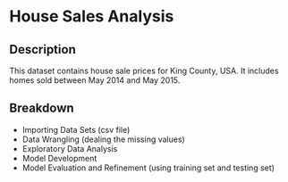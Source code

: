 # House Sales Analysis
## Description
This dataset contains house sale prices for King County, USA. It includes homes sold between May 2014 and May 2015.

## Breakdown
* Importing Data Sets (csv file)
* Data Wrangling (dealing the missing values)
* Exploratory Data Analysis
* Model Development
* Model Evaluation and Refinement (using training set and testing set)
